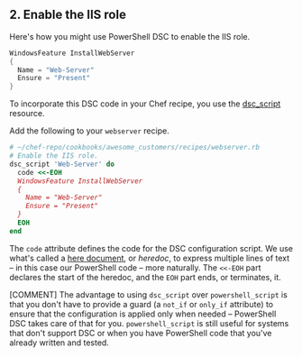 ## 2. Enable the IIS role

Here's how you might use PowerShell DSC to enable the IIS role.

```powershell
WindowsFeature InstallWebServer
{
  Name = "Web-Server"
  Ensure = "Present"
}
```

To incorporate this DSC code in your Chef recipe, you use the [dsc_script](https://docs.chef.io/resource_dsc_script.html) resource.

Add the following to your `webserver` recipe.

```ruby
# ~/chef-repo/cookbooks/awesome_customers/recipes/webserver.rb
# Enable the IIS role.
dsc_script 'Web-Server' do
  code <<-EOH
  WindowsFeature InstallWebServer
  {
    Name = "Web-Server"
    Ensure = "Present"
  }
  EOH
end
```

The `code` attribute defines the code for the DSC configuration script. We use what's called a [here document](https://en.wikibooks.org/wiki/Ruby_Programming/Here_documents), or _heredoc_, to express multiple lines of text &ndash; in this case our PowerShell code &ndash; more naturally. The `<<-EOH` part declares the start of the heredoc, and the `EOH` part ends, or terminates, it.

[COMMENT] The advantage to using `dsc_script` over `powershell_script` is that you don't have to provide a guard (a `not_if` or `only_if` attribute) to ensure that the configuration is applied only when needed &ndash; PowerShell DSC takes care of that for you. `powershell_script` is still useful for systems that don't support DSC or when you have PowerShell code that you've already written and tested.
